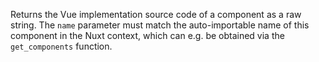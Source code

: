 Returns the Vue implementation source code of a component as a raw string.
The `name` parameter must match the auto-importable name of this component in the Nuxt context, 
which can e.g. be obtained via the `get_components` function.